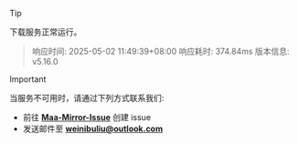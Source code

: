 > [!TIP]
下载服务正常运行。


> 响应时间: 2025-05-02 11:49:39+08:00
> 响应耗时: 374.84ms
> 版本信息: v5.16.0

> [!IMPORTANT]
> 当服务不可用时，请通过下列方式联系我们: 
> - 前往 **[Maa-Mirror-Issue](https://github.com/MaaMirror/Maa-Mirror-Issue/issues)** 创建 issue
> - 发送邮件至 **<a href="mailto:weinibuliu@outlook.com">weinibuliu@outlook.com</a>**
